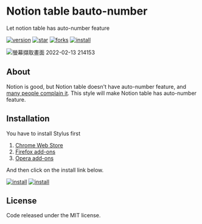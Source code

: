 # Notion table bauto-number

Let notion table has auto-number feature

[![version](https://img.shields.io/github/v/tag/ayugioh2003/notion-table-auto-number.svg?label=version&style=flat)](https://github.com/ayugioh2003/notion-table-auto-number/releases)
[![star](https://img.shields.io/github/stars/ayugioh2003/notion-table-auto-number.svg?style=flat)](https://github.com/ayugioh2003/notion-table-auto-number/stargazers)
[![forks](https://img.shields.io/github/forks/ayugioh2003/notion-table-auto-number.svg?color=007ec6&style=flat)](https://github.com/ayugioh2003/notion-table-auto-number/network)
[![install](https://img.shields.io/badge/Install%20directly%20with-Stylus-116b59.svg?longCache=true&style=flat)](https://raw.githubusercontent.com/ayugioh2003/notion-table-auto-number/main/auto-number.user.css)


<!-- [[https://github.com/ayugioh2003/notion-table-auto-number/releases][https://img.shields.io/github/v/tag/ayugioh2003/notion-table-auto-number.svg?label=version&style=flat]]
[[https://github.com/ayugioh2003/notion-table-auto-number/stargazers][https://img.shields.io/github/stars/ayugioh2003/notion-table-auto-number.svg?style=flat]]
[[https://github.com/ayugioh2003/notion-table-auto-number/network][https://img.shields.io/github/forks/ayugioh2003/notion-table-auto-number.svg?color=007ec6&style=flat]]
[[https://raw.githubusercontent.com/ayugioh2003/notion-table-auto-number/main/auto-number.user.css][https://img.shields.io/badge/Install%20directly%20with-Stylus-116b59.svg?longCache=true&style=flat]] -->

![螢幕擷取畫面 2022-02-13 214153](https://user-images.githubusercontent.com/5466631/153756289-a70adb4c-daa8-42d0-a4ab-feab7ce9783d.png)


## About

Notion is good, but Notion table doesn't have auto-number feature, and [many people complain it](https://twitter.com/NotionHQ/status/1149475592019931137). This style will make Notion table has auto-number feature.

## Installation

You have to install Stylus first

1. [Chrome Web Store](https://chrome.google.com/webstore/detail/stylus/clngdbkpkpeebahjckkjfobafhncgmne)
2. [Firefox add-ons](https://addons.mozilla.org/firefox/addon/styl-us/)
3. [Opera add-ons](https://addons.opera.com/extensions/details/stylus/)

And then click on the install link below.

[![install](https://img.shields.io/badge/Install%20directly%20with-Stylus-116b59.svg?longCache=true&style=flat)](https://raw.githubusercontent.com/ayugioh2003/notion-table-auto-number/main/auto-number.user.css)
[![install](https://img.shields.io/badge/Install%20from%20UserStyles-116b59.svg?longCache=true&style=flat)](https://userstyles.world/style/3201/notion-table-auto-number)


## License 
Code released under the MIT license.
